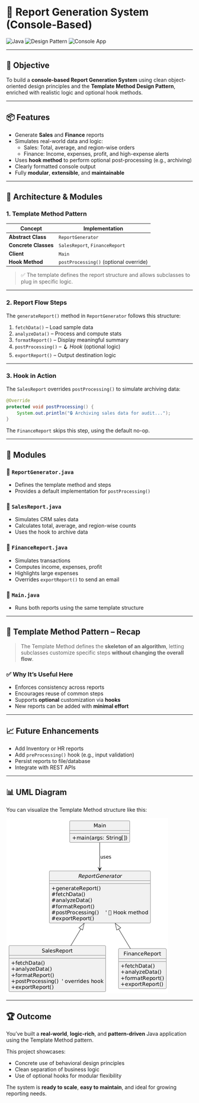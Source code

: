# 🧾 Report Generation System (Console-Based)

![Java](https://img.shields.io/badge/Language-Java-orange)
![Design Pattern](https://img.shields.io/badge/Pattern-Template%20Method-blue)
![Console App](https://img.shields.io/badge/Type-ConsoleApp-green)

---

## 🎯 Objective

To build a **console-based Report Generation System** using clean object-oriented design principles and the **Template Method Design Pattern**, enriched with realistic logic and optional hook methods.

---

## 📦 Features

- Generate **Sales** and **Finance** reports
- Simulates real-world data and logic:
    - Sales: Total, average, and region-wise orders
    - Finance: Income, expenses, profit, and high-expense alerts
- Uses **hook method** to perform optional post-processing (e.g., archiving)
- Clearly formatted console output
- Fully **modular**, **extensible**, and **maintainable**

---

## 🧠 Architecture & Modules

### 1. Template Method Pattern

| Concept             | Implementation                        |
|---------------------|----------------------------------------|
| **Abstract Class**  | `ReportGenerator`                      |
| **Concrete Classes**| `SalesReport`, `FinanceReport`         |
| **Client**          | `Main`                                 |
| **Hook Method**     | `postProcessing()` (optional override) |

> ✅ The template defines the report structure and allows subclasses to plug in specific logic.

---

### 2. Report Flow Steps

The `generateReport()` method in `ReportGenerator` follows this structure:

1. `fetchData()` – Load sample data
2. `analyzeData()` – Process and compute stats
3. `formatReport()` – Display meaningful summary
4. `postProcessing()` – 🪝 *Hook* (optional logic)
5. `exportReport()` – Output destination logic

---

### 3. Hook in Action

The `SalesReport` overrides `postProcessing()` to simulate archiving data:

```java
@Override
protected void postProcessing() {
    System.out.println("🔒 Archiving sales data for audit...");
}
```

The `FinanceReport` skips this step, using the default no-op.

---

## 📁 Modules

### 🔹 `ReportGenerator.java`
- Defines the template method and steps
- Provides a default implementation for `postProcessing()`

### 🔹 `SalesReport.java`
- Simulates CRM sales data
- Calculates total, average, and region-wise counts
- Uses the hook to archive data

### 🔹 `FinanceReport.java`
- Simulates transactions
- Computes income, expenses, profit
- Highlights large expenses
- Overrides `exportReport()` to send an email

### 🔹 `Main.java`
- Runs both reports using the same template structure

---

## 🏁 Template Method Pattern – Recap

> The Template Method defines the **skeleton of an algorithm**, letting subclasses customize specific steps **without changing the overall flow**.

### ✅ Why It’s Useful Here

- Enforces consistency across reports
- Encourages reuse of common steps
- Supports **optional** customization via **hooks**
- New reports can be added with **minimal effort**

---

## 📈 Future Enhancements

- Add Inventory or HR reports
- Add `preProcessing()` hook (e.g., input validation)
- Persist reports to file/database
- Integrate with REST APIs

---

## 📊 UML Diagram

You can visualize the Template Method structure like this:

![Template UML](assets/template-method-uml.png)

---

## 🏆 Outcome

You’ve built a **real-world**, **logic-rich**, and **pattern-driven** Java application using the Template Method pattern.

This project showcases:
- Concrete use of behavioral design principles
- Clean separation of business logic
- Use of optional hooks for modular flexibility

The system is **ready to scale**, **easy to maintain**, and ideal for growing reporting needs.